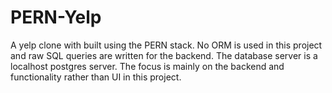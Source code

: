 # PERN-Yelp

A yelp clone with built using the PERN stack. No ORM is used in this project and raw SQL queries are written for the backend. The database server is a localhost postgres server. The focus is mainly on the backend and functionality rather than UI in this project.